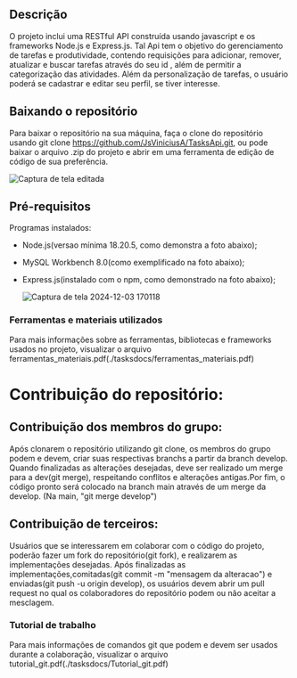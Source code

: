 ## Descrição

O projeto inclui uma RESTful API construída usando javascript e os frameworks Node.js e Express.js. Tal Api tem o objetivo do gerenciamento de tarefas e produtividade, contendo requisições para adicionar, remover, atualizar e buscar tarefas através do seu id , além de permitir a categorização das atividades. Além da personalização de tarefas, o usuário poderá se cadastrar e editar seu perfil, se tiver interesse.  

## Baixando o repositório
Para baixar o repositório na sua máquina, faça o clone do repositório usando git clone https://github.com/JsViniciusA/TasksApi.git, ou pode baixar o arquivo .zip do projeto e abrir em uma ferramenta de edição de código de sua preferência.

![Captura de tela editada](https://github.com/user-attachments/assets/6ce8bbe0-0837-420c-bbd6-4dedef71e627)


## Pré-requisitos
Programas instalados:
- Node.js(versao mínima 18.20.5, como demonstra a foto abaixo);
- MySQL Workbench 8.0(como exemplificado na foto abaixo);
- Express.js(instalado com o npm, como demonstrado na foto abaixo);

  ![Captura de tela 2024-12-03 170118](https://github.com/user-attachments/assets/4baf407a-6ebb-4bf5-b068-8b0ca4f7b623)

### Ferramentas e materiais utilizados
Para mais informações sobre as ferramentas, bibliotecas e frameworks usados no projeto, visualizar o arquivo ferramentas_materiais.pdf(./tasksdocs/ferramentas_materiais.pdf)
   
   

# Contribuição do repositório:

## Contribuição dos membros do grupo:
Após clonarem o repositório utilizando git clone, os membros do grupo podem e devem, criar suas respectivas branchs a partir da branch develop. Quando finalizadas as alterações desejadas, deve ser realizado um merge para a dev(git merge), respeitando conflitos e alterações antigas.Por fim, o código pronto será colocado na branch main através de um merge da develop. (Na main, "git merge develop")

## Contribuição de terceiros: 
Usuários que se interessarem em colaborar com o código do projeto, poderão fazer um fork do repositório(git fork), e realizarem as implementações desejadas. Após finalizadas as implementações,comitadas(git commit -m "mensagem da alteracao") e enviadas(git push -u origin develop), os usuários devem abrir um pull request no qual os colaboradores do repositório podem ou não aceitar a mesclagem.

### Tutorial de trabalho

Para mais informações de comandos git que podem e devem ser usados durante a colaboração, visualizar o arquivo tutorial_git.pdf(./tasksdocs/Tutorial_git.pdf)

